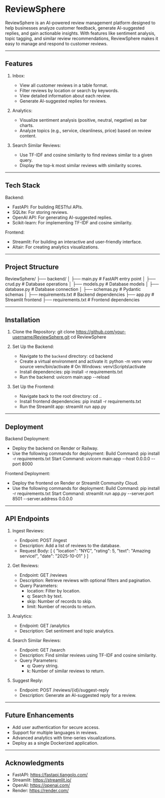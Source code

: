 ReviewSphere
============

ReviewSphere is an AI-powered review management platform designed to help businesses analyze customer feedback, generate AI-suggested replies, and gain actionable insights. With features like sentiment analysis, topic tagging, and similar review recommendations, ReviewSphere makes it easy to manage and respond to customer reviews.

---

Features
--------

1. Inbox:
   - View all customer reviews in a table format.
   - Filter reviews by location or search by keywords.
   - View detailed information about each review.
   - Generate AI-suggested replies for reviews.

2. Analytics:
   - Visualize sentiment analysis (positive, neutral, negative) as bar charts.
   - Analyze topics (e.g., service, cleanliness, price) based on review content.

3. Search Similar Reviews:
   - Use TF-IDF and cosine similarity to find reviews similar to a given query.
   - Display the top-k most similar reviews with similarity scores.

---

Tech Stack
----------

Backend:
- FastAPI: For building RESTful APIs.
- SQLite: For storing reviews.
- OpenAI API: For generating AI-suggested replies.
- Scikit-learn: For implementing TF-IDF and cosine similarity.

Frontend:
- Streamlit: For building an interactive and user-friendly interface.
- Altair: For creating analytics visualizations.

---

Project Structure
-----------------

ReviewSphere/
├── backend/
│   ├── main.py          # FastAPI entry point
│   ├── crud.py          # Database operations
│   ├── models.py        # Database models
│   ├── database.py      # Database connection
│   ├── schemas.py       # Pydantic schemas
│   ├── requirements.txt # Backend dependencies
├── app.py               # Streamlit frontend
├── requirements.txt     # Frontend dependencies

---

Installation
------------

1. Clone the Repository:
   git clone https://github.com/your-username/ReviewSphere.git
   cd ReviewSphere

2. Set Up the Backend:
   - Navigate to the `backend` directory:
     cd backend
   - Create a virtual environment and activate it:
     python -m venv venv
     source venv/bin/activate  # On Windows: venv\Scripts\activate
   - Install dependencies:
     pip install -r requirements.txt
   - Run the backend:
     uvicorn main:app --reload

3. Set Up the Frontend:
   - Navigate back to the root directory:
     cd ..
   - Install frontend dependencies:
     pip install -r requirements.txt
   - Run the Streamlit app:
     streamlit run app.py

---

Deployment
----------

Backend Deployment:
- Deploy the backend on Render or Railway.
- Use the following commands for deployment:
  Build Command: pip install -r requirements.txt
  Start Command: uvicorn main:app --host 0.0.0.0 --port 8000

Frontend Deployment:
- Deploy the frontend on Render or Streamlit Community Cloud.
- Use the following commands for deployment:
  Build Command: pip install -r requirements.txt
  Start Command: streamlit run app.py --server.port 8501 --server.address 0.0.0.0

---

API Endpoints
-------------

1. Ingest Reviews:
   - Endpoint: POST /ingest
   - Description: Add a list of reviews to the database.
   - Request Body:
     [
       {
         "location": "NYC",
         "rating": 5,
         "text": "Amazing service!",
         "date": "2025-10-01"
       }
     ]

2. Get Reviews:
   - Endpoint: GET /reviews
   - Description: Retrieve reviews with optional filters and pagination.
   - Query Parameters:
     - location: Filter by location.
     - q: Search by text.
     - skip: Number of records to skip.
     - limit: Number of records to return.

3. Analytics:
   - Endpoint: GET /analytics
   - Description: Get sentiment and topic analytics.

4. Search Similar Reviews:
   - Endpoint: GET /search
   - Description: Find similar reviews using TF-IDF and cosine similarity.
   - Query Parameters:
     - q: Query string.
     - k: Number of similar reviews to return.

5. Suggest Reply:
   - Endpoint: POST /reviews/{id}/suggest-reply
   - Description: Generate an AI-suggested reply for a review.

---

Future Enhancements
-------------------
- Add user authentication for secure access.
- Support for multiple languages in reviews.
- Advanced analytics with time-series visualizations.
- Deploy as a single Dockerized application.


---

Acknowledgments
---------------
- FastAPI: https://fastapi.tiangolo.com/
- Streamlit: https://streamlit.io/
- OpenAI: https://openai.com/
- Render: https://render.com/